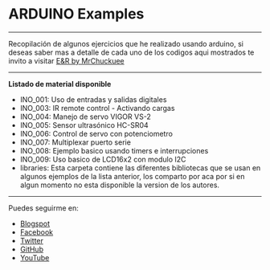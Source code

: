 # ARDUINO Examples
***
Recopilación de algunos ejercicios que he realizado usando arduino, si deseas saber mas a detalle de cada uno de los codigos aqui mostrados te invito a visitar [E&R by MrChuckuee](http://mrchunckuee.blogspot.mx/p/arduino.html)
***
**Listado de material disponible**
- INO_001: Uso de entradas y salidas digitales
- INO_003: IR remote control - Activando cargas
- INO_004: Manejo de servo VIGOR VS-2
- INO_005: Sensor ultrasónico HC-SR04
- INO_006: Control de servo con potenciometro
- INO_007: Multiplexar puerto serie
- INO_008: Ejemplo basico usando timers e interrupciones
- INO_009: Uso basico de LCD16x2 con modulo I2C
- libraries: Esta carpeta contiene las diferentes bibliotecas que se usan en algunos ejemplos de la lista anterior, los comparto por aca por si en algun momento no esta disponible la version de los autores.

***
Puedes seguirme en:
- [Blogspot](http://mrchunckuee.blogspot.com)
- [Facebook](https://www.facebook.com/ElectronicayRobotica)
- [Twitter](https://twitter.com/MrChunckuee)
- [GitHub](https://github.com/MrChunckuee)
- [YouTube](https://www.youtube.com/user/mrchunckueepsr)
